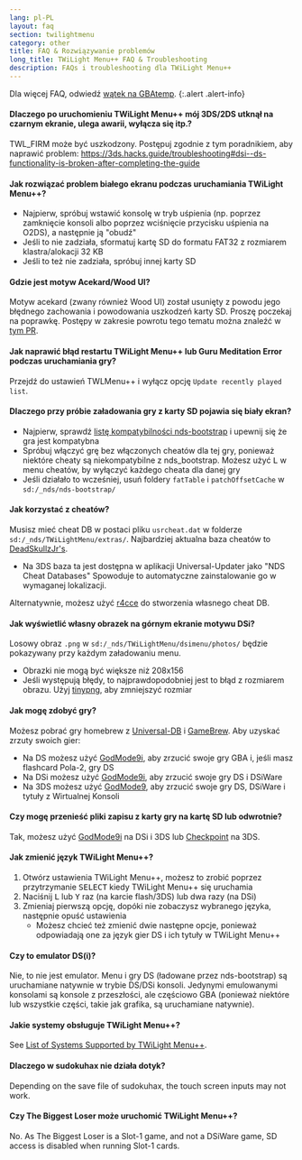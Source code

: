 ```yaml
---
lang: pl-PL
layout: faq
section: twilightmenu
category: other
title: FAQ & Rozwiązywanie problemów
long_title: TWiLight Menu++ FAQ & Troubleshooting
description: FAQs i troubleshooting dla TWiLight Menu++
---
```


Dla więcej FAQ, odwiedź [wątek na GBAtemp](https://gbatemp.net/threads/ds-i-3ds-twilight-menu-gui-for-ds-i-games-and-ds-i-menu-replacement.472200/).
{:.alert .alert-info}

#### Dlaczego po uruchomieniu TWiLight Menu++ mój 3DS/2DS utknął na czarnym ekranie, ulega awarii, wyłącza się itp.?
TWL_FIRM może być uszkodzony. Postępuj zgodnie z tym poradnikiem, aby naprawić problem: <https://3ds.hacks.guide/troubleshooting#dsi--ds-functionality-is-broken-after-completing-the-guide>

#### Jak rozwiązać problem białego ekranu podczas uruchamiania TWiLight Menu++?
- Najpierw, spróbuj wstawić konsolę w tryb uśpienia (np. poprzez zamknięcie konsoli albo poprzez wciśnięcie przycisku uśpienia na O2DS), a następnie ją "obudź"
- Jeśli to nie zadziała, sformatuj kartę SD do formatu FAT32 z rozmiarem klastra/alokacji 32 KB
- Jeśli to też nie zadziała, spróbuj innej karty SD

#### Gdzie jest motyw Acekard/Wood UI?
Motyw acekard (zwany również Wood UI) został usunięty z powodu jego błędnego zachowania i powodowania uszkodzeń karty SD. Proszę poczekaj na poprawkę. Postępy w zakresie powrotu tego tematu można znaleźć w [tym PR](https://github.com/DS-Homebrew/TWiLightMenu/pull/1109).

#### Jak naprawić błąd restartu TWiLight Menu++ lub Guru Meditation Error podczas uruchamiania gry?
Przejdź do ustawień TWLMenu++ i wyłącz opcję `Update recently played list`.

#### Dlaczego przy próbie załadowania gry z karty SD pojawia się biały ekran?
- Najpierw, sprawdź [listę kompatybilności nds-bootstrap](https://docs.google.com/spreadsheets/d/1LRTkXOUXraTMjg1eedz_f7b5jiuyMv2x6e_jY_nyHSc/htmlview#gid=0) i upewnij się że gra jest kompatybna
- Spróbuj włączyć grę bez włączonych cheatów dla tej gry, ponieważ niektóre cheaty są niekompatybilne z nds_bootstrap. Możesz użyć <kbd class="l">L</kbd> w menu cheatów, by wyłączyć każdego cheata dla danej gry
- Jeśli działało to wcześniej, usuń foldery `fatTable` i `patchOffsetCache` w `sd:/_nds/nds-bootstrap/`

#### Jak korzystać z cheatów?
Musisz mieć cheat DB w postaci pliku `usrcheat.dat` w folderze `sd:/_nds/TWiLightMenu/extras/`. Najbardziej aktualna baza cheatów to [DeadSkullzJr's](https://gbatemp.net/threads/deadskullzjrs-flashcart-cheat-databases.488711/).
- Na 3DS baza ta jest dostępna w aplikacji Universal-Updater jako "NDS Cheat Databases" Spowoduje to automatyczne zainstalowanie go w wymaganej lokalizacji.

Alternatywnie, możesz użyć [r4cce](http://hp.vector.co.jp/authors/VA013928/soft_en.html) do stworzenia własnego cheat DB.

#### Jak wyświetlić własny obrazek na górnym ekranie motywu DSi?
Losowy obraz `.png` w `sd:/_nds/TWiLightMenu/dsimenu/photos/` będzie pokazywany przy każdym załadowaniu menu.

- Obrazki nie mogą być większe niż 208x156
- Jeśli występują błędy, to najprawdopodobniej jest to błąd z rozmiarem obrazu. Użyj [tinypng](https://tinypng.com), aby zmniejszyć rozmiar

#### Jak mogę zdobyć gry?
Możesz pobrać gry homebrew z [Universal-DB](https://db.universal-team.net/ds) i [GameBrew](https://www.gamebrew.org/wiki/List_of_all_DS_homebrew#Games). Aby uzyskać zrzuty swoich gier:
- Na DS możesz użyć [GodMode9i](https://github.com/DS-Homebrew/GodMode9i/releases), aby zrzucić swoje gry GBA i, jeśli masz flashcard Pola-2, gry DS
- Na DSi możesz użyć [GodMode9i](https://github.com/DS-Homebrew/GodMode9i/releases), aby zrzucić swoje gry DS i DSiWare
- Na 3DS możesz użyć [GodMode9](https://github.com/d0k3/GodMode9/releases), aby zrzucić swoje gry DS, DSiWare i tytuły z Wirtualnej Konsoli

#### Czy mogę przenieść pliki zapisu z karty gry na kartę SD lub odwrotnie?
Tak, możesz użyć [GodMode9i](https://github.com/DS-Homebrew/GodMode9i/releases) na DSi i 3DS lub [Checkpoint](https://github.com/FlagBrew/Checkpoint/releases) na 3DS.

#### Jak zmienić język TWiLight Menu++?
1. Otwórz ustawienia TWiLight Menu++, możesz to zrobić poprzez przytrzymanie <kbd>SELECT</kbd> kiedy TWiLight Menu++ się uruchamia
1. Naciśnij <kbd class="l">L</kbd> lub <kbd class="face">Y</kbd> raz (na karcie flash/3DS) lub dwa razy (na DSi)
1. Zmieniaj pierwszą opcję, dopóki nie zobaczysz wybranego języka, następnie opuść ustawienia
   - Możesz chcieć też zmienić dwie następne opcje, ponieważ odpowiadają one za język gier DS i ich tytuły w TWiLight Menu++

#### Czy to emulator DS(i)?
Nie, to nie jest emulator. Menu i gry DS (ładowane przez nds-bootstrap) są uruchamiane natywnie w trybie DS/DSi konsoli. Jedynymi emulowanymi konsolami są konsole z przeszłości, ale częściowo GBA (ponieważ niektóre lub wszystkie części, takie jak grafika, są uruchamiane natywnie).

#### Jakie systemy obsługuje TWiLight Menu++?

See [List of Systems Supported by TWiLight Menu++](../ds-index/emulators#list-of-supported-systems-by-twilight-menu).

#### Dlaczego w sudokuhax nie działa dotyk?
Depending on the save file of sudokuhax, the touch screen inputs may not work.

#### Czy The Biggest Loser może uruchomić TWiLight Menu++?
No. As The Biggest Loser is a Slot-1 game, and not a DSiWare game, SD access is disabled when running Slot-1 cards.
